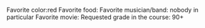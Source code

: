 Favorite color:red
Favorite food: 
Favorite musician/band: nobody in particular
Favorite movie: 
Requested grade in the course: 90+


